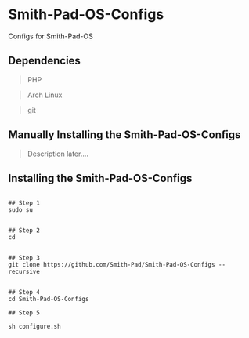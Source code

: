 # Smith-Pad-OS-Configs
Configs for Smith-Pad-OS

## Dependencies 

> PHP

> Arch Linux 

> git


## Manually Installing the Smith-Pad-OS-Configs 

> Description later....



## Installing the Smith-Pad-OS-Configs



```shell

## Step 1
sudo su


## Step 2 
cd


## Step 3 
git clone https://github.com/Smith-Pad/Smith-Pad-OS-Configs --recursive


## Step 4
cd Smith-Pad-OS-Configs 

## Step 5 

sh configure.sh

```
